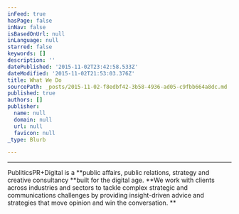 ```yaml
---
inFeed: true
hasPage: false
inNav: false
isBasedOnUrl: null
inLanguage: null
starred: false
keywords: []
description: ''
datePublished: '2015-11-02T23:42:58.533Z'
dateModified: '2015-11-02T21:53:03.376Z'
title: What We Do
sourcePath: _posts/2015-11-02-f8edbf42-3b58-4936-ad05-c9fbb664a8dc.md
published: true
authors: []
publisher:
  name: null
  domain: null
  url: null
  favicon: null
_type: Blurb

---
```

****

PubliticsPR+Digital is a **public affairs, public relations, strategy and creative consultancy **built for the digital age.  **We work with clients across industries and sectors to tackle complex strategic and communications challenges by providing insight-driven advice and strategies that move opinion and win the conversation. **